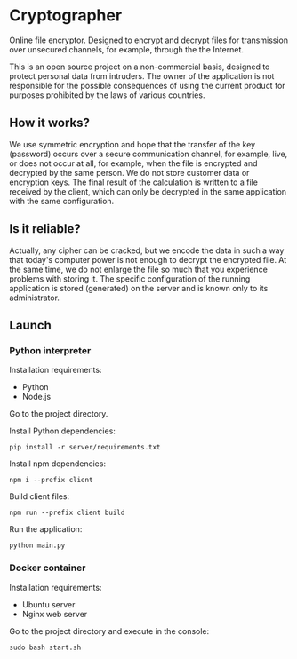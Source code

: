 # Cryptographer

Online file encryptor. Designed to encrypt and decrypt files for transmission over unsecured channels, for example, through the the Internet.

This is an open source project on a non-commercial basis, designed to protect personal data from intruders. The owner of the application is not responsible for the possible consequences of using the current product for purposes prohibited by the laws of various countries.

## How it works?

We use symmetric encryption and hope that the transfer of the key (password) occurs over a secure communication channel, for example, live, or does not occur at all, for example, when the file is encrypted and decrypted by the same person.
We do not store customer data or encryption keys. The final result of the calculation is written to a file received by the client, which can only be decrypted in the same application with the same configuration.

## Is it reliable?

Actually, any cipher can be cracked, but we encode the data in such a way that today's computer power is not enough to decrypt the encrypted file. At the same time, we do not enlarge the file so much that you experience problems with storing it. The specific configuration of the running application is stored (generated) on the server and is known only to its administrator.

## Launch

### Python interpreter

Installation requirements:
- Python
- Node.js

Go to the project directory.

Install Python dependencies:

```
pip install -r server/requirements.txt
```

Install npm dependencies:

```
npm i --prefix client
```

Build client files:

```
npm run --prefix client build
```

Run the application:

```
python main.py
```

### Docker container

Installation requirements:
- Ubuntu server
- Nginx web server

Go to the project directory and execute in the console:

```
sudo bash start.sh
```